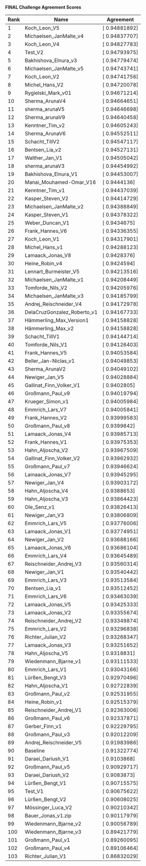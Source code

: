 **FINAL Challenge Agreement Scores**



|Rank|Name|Agreement|
|----|-----|---|
|1|Koch_Leon_V5|[ 0.94881892]|
|2|Michaelsen_JanMalte_v4|[ 0.94837707]|
|3|Koch_Leon_V4|[ 0.94827783]|
|4|Test_V2|[ 0.94793975]|
|5|Bakhishova_Elnura_v3|[ 0.94779474]|
|6|Michaelsen_JanMalte_v5|[ 0.94743741]|
|7|Koch_Leon_V2|[ 0.94741756]|
|8|Michel_Hans_V2|[ 0.94720078]|
|9|Rygielski_Mark_v01|[ 0.94671214]|
|10|Sherma_ArunaV4|[ 0.94664651]|
|11|sherma_arunaV5|[ 0.94646698]|
|12|Sherma_arunaV9|[ 0.94640458]|
|13|Kenntner_Tim_v2|[ 0.94605243]|
|14|Sherma_ArunaV6|[ 0.94552511]|
|15|Schacht_TillV2|[ 0.94547117]|
|16|Bentsen_Lia_v2|[ 0.94527131]|
|17|Walther_Jan_V1|[ 0.94505042]|
|18|sherma_arunaV3|[ 0.94454992]|
|19|Bakhishova_Elnura_V1|[ 0.94453007]|
|20|Manai_Mouhamed-Omar_V16|[ 0.9444136]|
|21|Kenntner_Tim_v1|[ 0.94437039]|
|22|Kasper_Steven_V2|[ 0.94414729]|
|23|Michaelsen_JanMalte_v2|[ 0.94388849]|
|24|Kasper_Steven_V1|[ 0.94378322]|
|25|Weber_Duncan_V1|[ 0.9434675]|
|26|Frank_Hannes_V6|[ 0.94336355]|
|27|Koch_Leon_V1|[ 0.94317901]|
|28|Michel_Hans_v1|[ 0.94288123]|
|29|Lamaack_Jonas_V8|[ 0.9428376]|
|30|Heine_Robin_v4|[ 0.9424594]|
|31|Lennart_Burmeister_V5|[ 0.94213516]|
|32|Michaelsen_JanMalte_v1|[ 0.94208449]|
|33|Tomforde_Nils_V2|[ 0.94205976]|
|34|Michaelsen_JanMalte_v3|[ 0.94185799]|
|35|Andrej_Reischneider_V4|[ 0.94172978]|
|36|DelaCruzGonzalez_Roberto_v1|[ 0.94167733]|
|37|Hämmerling_Max_Version1|[ 0.94158828]|
|38|Hämmerling_Max_v2|[ 0.94158828]|
|39|Schacht_TillV1|[ 0.94144714]|
|40|Tomforde_Nils_V1|[ 0.94126403]|
|41|Frank_Hannes_V5|[ 0.94053584]|
|42|Beller_Jan-Niclas_v1|[ 0.94049853]|
|43|Sherma_ArunaV2|[ 0.94049102]|
|44|Newiger_Jan_V5|[ 0.94028884]|
|45|Gallinat_Finn_Volker_V1|[ 0.9402805]|
|46|Großmann_Paul_v9|[ 0.94019794]|
|47|Krueger_Simon_v1|[ 0.94005984]|
|48|Emmrich_Lars_V7|[ 0.94005841]|
|49|Frank_Hannes_V2|[ 0.93999583]|
|50|Großmann_Paul_v8|[ 0.9399842]|
|51|Lamaack_Jonas_V4|[ 0.93985713]|
|52|Frank_Hannes_V1|[ 0.93975353]|
|53|Hahn_Aljoscha_V2|[ 0.93967509]|
|54|Gallinat_Finn_Volker_V2|[ 0.93962932]|
|55|Großmann_Paul_v7|[ 0.93946624]|
|56|Lamaack_Jonas_V7|[ 0.93945295]|
|57|Newiger_Jan_V4|[ 0.93903172]|
|58|Hahn_Aljoscha_V4|[ 0.9388653]|
|59|Hahn_Aljoscha_V3|[ 0.93864423]|
|60|Ole_Senz_v1|[ 0.93826413]|
|61|Newiger_Jan_V3|[ 0.93806809]|
|62|Emmrich_Lars_V5|[ 0.93776006]|
|63|Lamaack_Jonas_V1|[ 0.93774951]|
|64|Newiger_Jan_V2|[ 0.93688166]|
|65|Lamaack_Jonas_V6|[ 0.93686104]|
|66|Emmrich_Lars_V4|[ 0.93645489]|
|67|Reischneider_Andrej_V3|[ 0.93560314]|
|68|Newiger_Jan_V1|[ 0.93540442]|
|69|Emmrich_Lars_V3|[ 0.93513584]|
|70|Bentsen_Lia_v1|[ 0.93512452]|
|71|Emmrich_Lars_V6|[ 0.93463039]|
|72|Lamaack_Jonas_V5|[ 0.93425333]|
|73|Lamaack_Jonas_V2|[ 0.93355674]|
|74|Reischneider_Andrej_V2|[ 0.93349874]|
|75|Emmrich_Lars_V2|[ 0.93296838]|
|76|Richter_Julian_V2|[ 0.93268347]|
|77|Lamaack_Jonas_V3|[ 0.93251652]|
|78|Hahn_Aljoscha_V5|[ 0.9318831]|
|79|Wiedenmann_Bjarne_v1|[ 0.93111533]|
|80|Emmrich_Lars_V1|[ 0.93043166]|
|81|Lürßen_Bengt_V3|[ 0.92970496]|
|82|Hahn_Aljoscha_V1|[ 0.92722839]|
|83|Großmann_Paul_v2|[ 0.92531955]|
|84|Heine_Robin_v1|[ 0.92515379]|
|85|Reischneider_Andrej_V1|[ 0.92363006]|
|86|Großmann_Paul_v6|[ 0.92337871]|
|87|Gerber_Finn_v1|[ 0.92229795]|
|88|Großmann_Paul_v3|[ 0.92012209]|
|89|Andrej_Reischneider_V5|[ 0.91983986]|
|90|Baseline|[ 0.91322774]|
|91|Daraei_Dariush_V1|[ 0.9103868]|
|92|Großmann_Paul_v5|[ 0.90929717]|
|93|Daraei_Dariush_V2|[ 0.9083873]|
|94|Lürßen_Bengt_V1|[ 0.90715575]|
|95|Test_V1|[ 0.90675622]|
|96|Lürßen_Bengt_V2|[ 0.90608025]|
|97|Mössinger_Luca_V2|[ 0.90210342]|
|98|Bauer_Jonas_v1.zip|[ 0.90117979]|
|99|Wiedenmann_Bjarne_v2|[ 0.90056789]|
|100|Wiedenmann_Bjarne_v3|[ 0.89421779]|
|101|Großmann_Paul_v1|[ 0.89260095]|
|102|Großmann_Paul_v4|[ 0.89106464]|
|103|Richter_Julian_V1|[ 0.86832029]|
